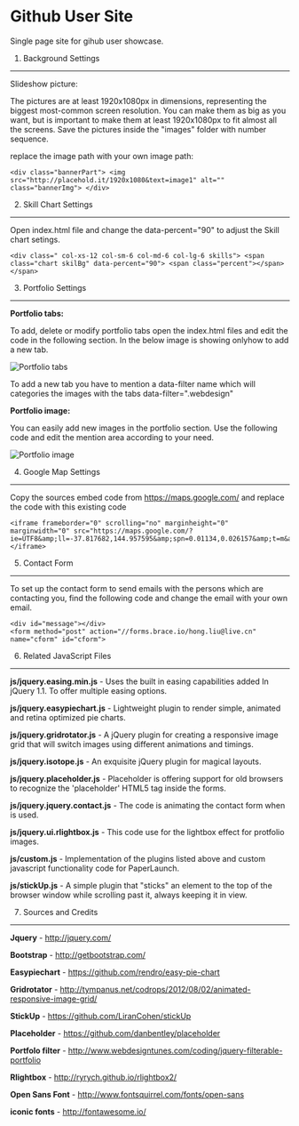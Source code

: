 Github User Site
=============

Single page site for gihub user showcase.


1. Background Settings
--------

Slideshow picture:

The pictures are at least 1920x1080px in dimensions, representing the biggest most-common screen resolution. You can make them as big as you want, but is important to make them at least 1920x1080px to fit almost all the screens. Save the pictures inside the "images" folder with number sequence.

replace the image path with your own image path:

    <div class="bannerPart"> <img src="http://placehold.it/1920x1080&text=image1" alt="" class="bannerImg"> </div>


2. Skill Chart Settings
-----------

Open index.html file and change the data-percent="90" to adjust the Skill chart setings.

    <div class=" col-xs-12 col-sm-6 col-md-6 col-lg-6 skills"> <span class="chart skilBg" data-percent="90"> <span class="percent"></span> </span>


3. Portfolio Settings
-----------

**Portfolio tabs:**

To add, delete or modify portfolio tabs open the index.html files and edit the code in the following section. In the below image is showing onlyhow to add a new tab.

<img src="http://i.imgur.com/scRzc1P.jpg?1" title="Portfolio tabs" />

To add a new tab you have to mention a data-filter name which will categories the images with the tabs data-filter=".webdesign"

**Portfolio image:**

You can easily add new images in the portfolio section. Use the following code and edit the mention area according to your need.

<img src="http://i.imgur.com/Vzg3u5r.jpg?1" title="Portfolio image" />


4. Google Map Settings
-----

Copy the sources embed code from https://maps.google.com/ and replace the code with this existing code

    <iframe frameborder="0" scrolling="no" marginheight="0" marginwidth="0" src="https://maps.google.com/?ie=UTF8&amp;ll=-37.817682,144.957595&amp;spn=0.01134,0.026157&amp;t=m&amp;z=16&amp;output=embed"></iframe>


5. Contact Form
---------------

To set up the contact form to send emails with the persons which are contacting you, find the following code and change the email with your own email.

	<div id="message"></div>
    <form method="post" action="//forms.brace.io/hong.liu@live.cn" name="cform" id="cform">


6. Related JavaScript Files
---------------

**js/jquery.easing.min.js** - Uses the built in easing capabilities added In jQuery 1.1. To offer multiple easing options.

**js/jquery.easypiechart.js** - Lightweight plugin to render simple, animated and retina optimized pie charts.

**js/jquery.gridrotator.js** - A jQuery plugin for creating a responsive image grid that will switch images using different animations and timings.

**js/jquery.isotope.js** - An exquisite jQuery plugin for magical layouts.

**js/jquery.placeholder.js** - Placeholder is offering support for old browsers to recognize the 'placeholder' HTML5 tag inside the forms.

**js/jquery.jquery.contact.js** - The code is animating the contact form when is used.

**js/jquery.ui.rlightbox.js** - This code use for the lightbox effect for protfolio images.

**js/custom.js** - Implementation of the plugins listed above and custom javascript functionality code for PaperLaunch.

**js/stickUp.js** - A simple plugin that "sticks" an element to the top of the browser window while scrolling past it, always keeping it in view.

7. Sources and Credits
-------

**Jquery** - http://jquery.com/

**Bootstrap** - http://getbootstrap.com/

**Easypiechart** - https://github.com/rendro/easy-pie-chart

**Gridrotator** - http://tympanus.net/codrops/2012/08/02/animated-responsive-image-grid/

**StickUp** - https://github.com/LiranCohen/stickUp

**Placeholder** - https://github.com/danbentley/placeholder

**Portfolo filter** - http://www.webdesigntunes.com/coding/jquery-filterable-portfolio

**Rlightbox** - http://ryrych.github.io/rlightbox2/

**Open Sans Font** - http://www.fontsquirrel.com/fonts/open-sans

**iconic fonts** - http://fontawesome.io/